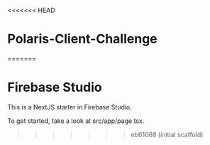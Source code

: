 <<<<<<< HEAD
# Polaris-Client-Challenge
=======
# Firebase Studio

This is a NextJS starter in Firebase Studio.

To get started, take a look at src/app/page.tsx.
>>>>>>> eb61068 (initial scaffold)
